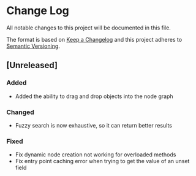 # Change Log
All notable changes to this project will be documented in this file.

The format is based on [Keep a Changelog](http://keepachangelog.com/) 
and this project adheres to [Semantic Versioning](http://semver.org/).

## [Unreleased]

### Added
* Added the ability to drag and drop objects into the node graph

### Changed
* Fuzzy search is now exhaustive, so it can return better results

### Fixed
* Fix dynamic node creation not working for overloaded methods
* Fix entry point caching error when trying to get the value of an unset field

